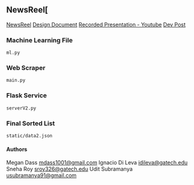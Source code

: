 ## NewsReel[
[NewsReel](newsreel.nuclide.tech)
[Design Document](https://drive.google.com/file/d/1pTJ9m88R7vYW9w-dqvYAWBwB5jZeFq-i/view?usp=sharing)
[Recorded Presentation - Youtube](https://youtu.be/zwVNGKJj6lw)
[Dev Post]()

### Machine Learning File 
`ml.py`
### Web Scraper
`main.py`

### Flask Service
`serverV2.py`

### Final Sorted List
`static/data2.json`

#### Authors
Megan Dass <mdass1001@gmail.com>
Ignacio Di Leva <idileva@gatech.edu>
Sneha Roy <sroy326@gatech.edu>
Udit Subramanya <usubramanya91@gmail.com>

